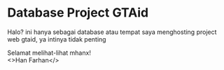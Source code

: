 # Database Project GTAid
Halo? ini hanya sebagai database atau tempat saya menghosting project web gtaid, ya intinya tidak penting

Selamat melihat-lihat mhanx!
<br/>
<>Han Farhan</>

